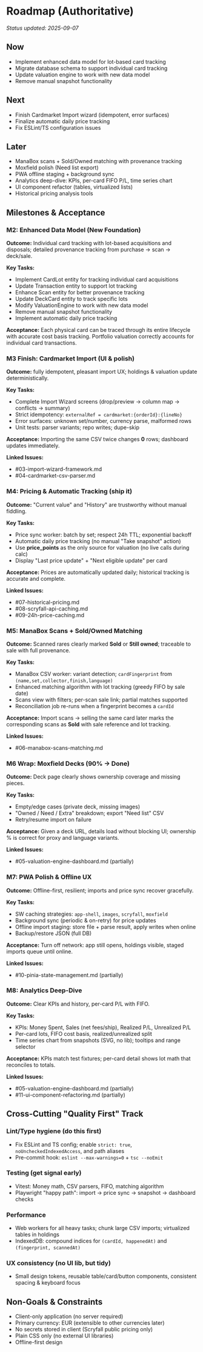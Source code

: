 # Roadmap (Authoritative)

_Status updated: 2025-09-07_

## Now
- Implement enhanced data model for lot-based card tracking
- Migrate database schema to support individual card tracking
- Update valuation engine to work with new data model
- Remove manual snapshot functionality

## Next
- Finish Cardmarket Import wizard (idempotent, error surfaces)
- Finalize automatic daily price tracking
- Fix ESLint/TS configuration issues

## Later
- ManaBox scans + Sold/Owned matching with provenance tracking
- Moxfield polish (Need list export)
- PWA offline staging + background sync
- Analytics deep-dive: KPIs, per-card FIFO P/L, time series chart
- UI component refactor (tables, virtualized lists)
- Historical pricing analysis tools

## Milestones & Acceptance

### M2: Enhanced Data Model (New Foundation)

**Outcome:** Individual card tracking with lot-based acquisitions and disposals; detailed provenance tracking from purchase → scan → deck/sale.

**Key Tasks:**
- Implement CardLot entity for tracking individual card acquisitions
- Update Transaction entity to support lot tracking
- Enhance Scan entity for better provenance tracking
- Update DeckCard entity to track specific lots
- Modify ValuationEngine to work with new data model
- Remove manual snapshot functionality
- Implement automatic daily price tracking

**Acceptance:** Each physical card can be traced through its entire lifecycle with accurate cost basis tracking. Portfolio valuation correctly accounts for individual card transactions.

### M3 Finish: Cardmarket Import (UI & polish)

**Outcome:** fully idempotent, pleasant import UX; holdings & valuation update deterministically.

**Key Tasks:**
- Complete Import Wizard screens (drop/preview → column map → conflicts → summary)
- Strict idempotency: `externalRef = cardmarket:{orderId}:{lineNo}`
- Error surfaces: unknown set/number, currency parse, malformed rows
- Unit tests: parser variants; repo writes; dupe-skip

**Acceptance:** Importing the same CSV twice changes **0** rows; dashboard updates immediately.

**Linked Issues:** 
- #03-import-wizard-framework.md
- #04-cardmarket-csv-parser.md

### M4: Pricing & Automatic Tracking (ship it)

**Outcome:** "Current value" and "History" are trustworthy without manual fiddling.

**Key Tasks:**
- Price sync worker: batch by set; respect 24h TTL; exponential backoff
- Automatic daily price tracking (no manual "Take snapshot" action)
- Use **price_points** as the only source for valuation (no live calls during calc)
- Display "Last price update" + "Next eligible update" per card

**Acceptance:** Prices are automatically updated daily; historical tracking is accurate and complete.

**Linked Issues:**
- #07-historical-pricing.md
- #08-scryfall-api-caching.md
- #09-24h-price-caching.md

### M5: ManaBox Scans + Sold/Owned Matching

**Outcome:** Scanned rares clearly marked **Sold** or **Still owned**; traceable to sale with full provenance.

**Key Tasks:**
- ManaBox CSV worker: variant detection; `cardFingerprint` from `(name,set,collector,finish,language)`
- Enhanced matching algorithm with lot tracking (greedy FIFO by sale date)
- Scans view with filters; per-scan sale link; partial matches supported
- Reconciliation job re-runs when a fingerprint becomes a `cardId`

**Acceptance:** Import scans → selling the same card later marks the corresponding scans as **Sold** with sale reference and lot tracking.

**Linked Issues:**
- #06-manabox-scans-matching.md

### M6 Wrap: Moxfield Decks (90% → Done)

**Outcome:** Deck page clearly shows ownership coverage and missing pieces.

**Key Tasks:**
- Empty/edge cases (private deck, missing images)
- "Owned / Need / Extra" breakdown; export "Need list" CSV
- Retry/resume import on failure

**Acceptance:** Given a deck URL, details load without blocking UI; ownership % is correct for proxy and language variants.

**Linked Issues:**
- #05-valuation-engine-dashboard.md (partially)

### M7: PWA Polish & Offline UX

**Outcome:** Offline-first, resilient; imports and price sync recover gracefully.

**Key Tasks:**
- SW caching strategies: `app-shell`, `images`, `scryfall`, `moxfield`
- Background sync (periodic & on-retry) for price updates
- Offline import staging: store file + parse result, apply writes when online
- Backup/restore JSON (full DB)

**Acceptance:** Turn off network: app still opens, holdings visible, staged imports queue until online.

**Linked Issues:**
- #10-pinia-state-management.md (partially)

### M8: Analytics Deep-Dive

**Outcome:** Clear KPIs and history, per-card P/L with FIFO.

**Key Tasks:**
- KPIs: Money Spent, Sales (net fees/ship), Realized P/L, Unrealized P/L
- Per-card lots, FIFO cost basis, realized/unrealized split
- Time series chart from snapshots (SVG, no lib); tooltips and range selector

**Acceptance:** KPIs match test fixtures; per-card detail shows lot math that reconciles to totals.

**Linked Issues:**
- #05-valuation-engine-dashboard.md (partially)
- #11-ui-component-refactoring.md (partially)

## Cross-Cutting "Quality First" Track

### Lint/Type hygiene (do this first)
- Fix ESLint and TS config; enable `strict: true`, `noUncheckedIndexedAccess`, and path aliases
- Pre-commit hook: `eslint --max-warnings=0` + `tsc --noEmit`

### Testing (get signal early)
- Vitest: Money math, CSV parsers, FIFO, matching algorithm
- Playwright "happy path": import → price sync → snapshot → dashboard checks

### Performance
- Web workers for all heavy tasks; chunk large CSV imports; virtualized tables in holdings
- IndexedDB: compound indices for `(cardId, happenedAt)` and `(fingerprint, scannedAt)`

### UX consistency (no UI lib, but tidy)
- Small design tokens, reusable table/card/button components, consistent spacing & keyboard focus

## Non-Goals & Constraints

- Client-only application (no server required)
- Primary currency: EUR (extensible to other currencies later)
- No secrets stored in client (Scryfall public pricing only)
- Plain CSS only (no external UI libraries)
- Offline-first design